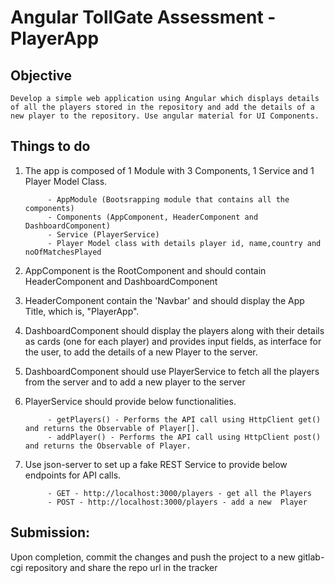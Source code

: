 # Angular TollGate Assessment - PlayerApp

## Objective

    Develop a simple web application using Angular which displays details of all the players stored in the repository and add the details of a new player to the repository. Use angular material for UI Components.

## Things to do

1. The app is composed of 1 Module with 3 Components, 1 Service and 1 Player Model Class. 

            - AppModule (Bootsrapping module that contains all the components)
			- Components (AppComponent, HeaderComponent and DashboardComponent)
			- Service (PlayerService)  
            - Player Model class with details player id, name,country and noOfMatchesPlayed

2. AppComponent is the RootComponent and should contain HeaderComponent and DashboardComponent

3. HeaderComponent contain the 'Navbar' and should display the App Title, which is, "PlayerApp".

4. DashboardComponent should display the players along with their details as cards (one for each player) and provides input fields, as interface for the user, to add the details of a new Player to the server.

5. DashboardComponent should use PlayerService to fetch all the players from the server and to add a new player to the server

6. PlayerService should provide below functionalities.
 
			- getPlayers() - Performs the API call using HttpClient get() and returns the Observable of Player[].
			- addPlayer() - Performs the API call using HttpClient post() and returns the Observable of Player.  

7. Use json-server to set up a fake REST Service to provide below endpoints for API calls.

			- GET - http://localhost:3000/players - get all the Players
			- POST - http://localhost:3000/players - add a new  Player

## Submission:

Upon completion, commit the changes and  push the project to a new gitlab-cgi repository and share the repo url in the tracker
